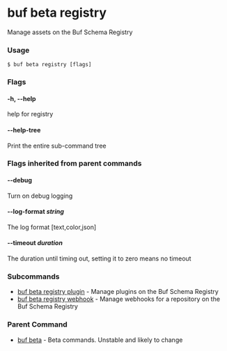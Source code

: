 # buf beta registry

Manage assets on the Buf Schema Registry

### Usage

```console
$ buf beta registry [flags]
```

### Flags

#### \-h, --help

help for registry

#### \--help-tree

Print the entire sub-command tree

### Flags inherited from parent commands

#### \--debug

Turn on debug logging

#### \--log-format _string_

The log format \[text,color,json\]

#### \--timeout _duration_

The duration until timing out, setting it to zero means no timeout

### Subcommands

- [buf beta registry plugin](plugin/) - Manage plugins on the Buf Schema Registry
- [buf beta registry webhook](webhook/) - Manage webhooks for a repository on the Buf Schema Registry

### Parent Command

- [buf beta](../) - Beta commands. Unstable and likely to change
